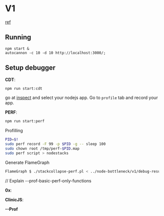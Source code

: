 # V1

[ref](https://github.com/vdeturckheim/debuggable-app)

## Running

```
npm start &
autocannon -c 10 -d 10 http://localhost:3000/;
```

## Setup debugger

**CDT**:

```sh
npm run start:cdt
```

go at [inspect](chrome://inspect/#devices) and select your nodejs app. Go to `profile` tab and record your app.

**PERF**:

```sh
npm run start:perf
```

Profilling
```sh
PID=$!
sudo perf record -F 99 -p $PID -g -- sleep 100
sudo chown root /tmp/perf-$PID.map
sudo perf script > nodestacks
```

Generate FlameGraph
```sh
FlameGraph $ ./stackcollapse-perf.pl < ../node-bottleneck/v1/debug-result/nodestacks | ./flamegraph.pl --colors js > ../node-flamegraph.svg
```
// Explain --prof-basic-perf-only-functions

**0x**:


**ClinicJS**:

**--Prof**
